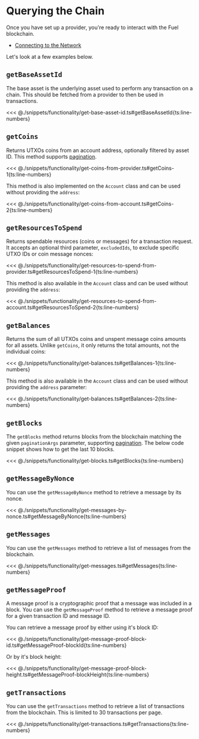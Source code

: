 # Querying the Chain

Once you have set up a provider, you're ready to interact with the Fuel blockchain.

- [Connecting to the Network](../getting-started/connecting-to-the-network.md)

Let's look at a few examples below.

## `getBaseAssetId`

The base asset is the underlying asset used to perform any transaction on a chain. This should be fetched from a provider to then be used in transactions.

<<< @./snippets/functionality/get-base-asset-id.ts#getBaseAssetId{ts:line-numbers}

## `getCoins`

Returns UTXOs coins from an account address, optionally filtered by asset ID. This method supports [pagination](./pagination.md).

<<< @./snippets/functionality/get-coins-from-provider.ts#getCoins-1{ts:line-numbers}

This method is also implemented on the `Account` class and can be used without providing the `address`:

<<< @./snippets/functionality/get-coins-from-account.ts#getCoins-2{ts:line-numbers}

## `getResourcesToSpend`

Returns spendable resources (coins or messages) for a transaction request. It accepts an optional third parameter, `excludedIds`, to exclude specific UTXO IDs or coin message nonces:

<<< @./snippets/functionality/get-resources-to-spend-from-provider.ts#getResourcesToSpend-1{ts:line-numbers}

This method is also available in the `Account` class and can be used without providing the `address`:

<<< @./snippets/functionality/get-resources-to-spend-from-account.ts#getResourcesToSpend-2{ts:line-numbers}

## `getBalances`

Returns the sum of all UTXOs coins and unspent message coins amounts for all assets. Unlike `getCoins`, it only returns the total amounts, not the individual coins:

<<< @./snippets/functionality/get-balances.ts#getBalances-1{ts:line-numbers}

This method is also available in the `Account` class and can be used without providing the `address` parameter:

<<< @./snippets/functionality/get-balances.ts#getBalances-2{ts:line-numbers}

## `getBlocks`

The `getBlocks` method returns blocks from the blockchain matching the given `paginationArgs` parameter, supporting [pagination](./pagination.md). The below code snippet shows how to get the last 10 blocks.

<<< @./snippets/functionality/get-blocks.ts#getBlocks{ts:line-numbers}

## `getMessageByNonce`

You can use the `getMessageByNonce` method to retrieve a message by its nonce.

<<< @./snippets/functionality/get-messages-by-nonce.ts#getMessageByNonce{ts:line-numbers}

## `getMessages`

You can use the `getMessages` method to retrieve a list of messages from the blockchain.

<<< @./snippets/functionality/get-messages.ts#getMessages{ts:line-numbers}

## `getMessageProof`

A message proof is a cryptographic proof that a message was included in a block. You can use the `getMessageProof` method to retrieve a message proof for a given transaction ID and message ID.

You can retrieve a message proof by either using it's block ID:

<<< @./snippets/functionality/get-message-proof-block-id.ts#getMessageProof-blockId{ts:line-numbers}

Or by it's block height:

<<< @./snippets/functionality/get-message-proof-block-height.ts#getMessageProof-blockHeight{ts:line-numbers}

## `getTransactions`

You can use the `getTransactions` method to retrieve a list of transactions from the blockchain. This is limited to 30 transactions per page.

<<< @./snippets/functionality/get-transactions.ts#getTransactions{ts:line-numbers}
